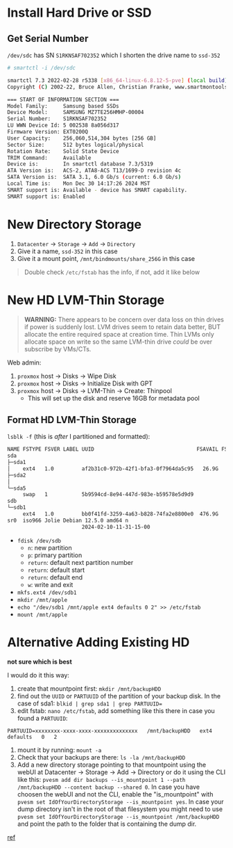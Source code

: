 # Install Hard Drive or SSD

## Get Serial Number

`/dev/sdc` has SN `S1RKNSAF702352` which I shorten the drive name
to `ssd-352`

```bash
# smartctl -i /dev/sdc

smartctl 7.3 2022-02-28 r5338 [x86_64-linux-6.8.12-5-pve] (local build)
Copyright (C) 2002-22, Bruce Allen, Christian Franke, www.smartmontools.org

=== START OF INFORMATION SECTION ===
Model Family:     Samsung based SSDs
Device Model:     SAMSUNG MZ7TE256HMHP-00004
Serial Number:    S1RKNSAF702352
LU WWN Device Id: 5 002538 8a056d317
Firmware Version: EXT0200Q
User Capacity:    256,060,514,304 bytes [256 GB]
Sector Size:      512 bytes logical/physical
Rotation Rate:    Solid State Device
TRIM Command:     Available
Device is:        In smartctl database 7.3/5319
ATA Version is:   ACS-2, ATA8-ACS T13/1699-D revision 4c
SATA Version is:  SATA 3.1, 6.0 Gb/s (current: 6.0 Gb/s)
Local Time is:    Mon Dec 30 14:17:26 2024 MST
SMART support is: Available - device has SMART capability.
SMART support is: Enabled
```

# New Directory Storage

1. `Datacenter` -> `Storage` -> `Add` -> `Directory`
1. Give it a name, `ssd-352` in this case
1. Give it a mount point, `/mnt/bindmounts/share_256G` in this case

> Double check `/etc/fstab` has the info, if not, add it like below

# New HD LVM-Thin Storage

> **WARNING:** There appears to be concern over data loss on thin
> drives if power is suddenly lost. LVM drives seem to retain data
> better, BUT allocate the entire required space at creation time.
> Thin LVMs only allocate space on write so the same LVM-thin drive
> *could* be over subscribe by VMs/CTs.

Web admin:

1. `proxmox` host -> Disks -> Wipe Disk
1. `proxmox` host -> Disks -> Initialize Disk with GPT
1. `proxmox` host -> Disks -> LVM-Thin -> Create: Thinpool
    - This will set up the disk and reserve 16GB for metadata pool

## Format HD LVM-Thin Storage

`lsblk -f` (this is *after* I partitioned and formatted):

```bash
NAME FSTYPE FSVER LABEL UUID                                 FSAVAIL FSUSE% MOUNTPOINTS
sda
├─sda1
│    ext4   1.0         af2b31c0-972b-42f1-bfa3-0f7964da5c95   26.9G     6% /
├─sda2
│
└─sda5
     swap   1           5b9594cd-8e94-447d-983e-b59578e5d9d9                [SWAP]
sdb
└─sdb1
     ext4   1.0         bb0f41fd-3259-4a63-b828-74fa2e8800e0  476.9G     0% /mnt/apple
sr0  iso966 Jolie Debian 12.5.0 amd64 n
                        2024-02-10-11-31-15-00
```

- `fdisk /dev/sdb`
    - `n`: new partition
    - `p`: primary partition
    - `return`: default next partition number
    - `return`: default start
    - `return`: default end
    - `w`: write and exit
- `mkfs.ext4 /dev/sdb1`
- `mkdir /mnt/apple`
- `echo "/dev/sdb1 /mnt/apple ext4 defaults 0 2" >> /etc/fstab`
- `mount /mnt/apple`

# Alternative Adding Existing HD

**not sure which is best**

I would do it this way:

1. create that mountpoint first: `mkdir /mnt/backupHDD`
1. find out the `UUID` or `PARTUUID` of the partition of your backup disk.
   In the case of sda1: `blkid | grep sda1 | grep PARTUUID=`
1. edit fstab: `nano /etc/fstab`, add something like this there in case you
   found a `PARTUUID`:
  ```
  PARTUUID=xxxxxxxx-xxxx-xxxx-xxxxxxxxxxxxxx   /mnt/backupHDD   ext4   defaults   0   2
  ```
1. mount it by running: `mount -a`
1. Check that your backups are there: `ls -la /mnt/backupHDD`
1. Add a new directory storage pointing to that mountpoint using the webUI at
   Datacenter -> Storage -> Add -> Directory or do it using the CLI like
   this: `pvesm add dir backups --is_mountpoint 1 --path /mnt/backupHDD --content backup --shared 0`.
   In case you have choosen the webUI and not the CLI, enable the "is_mountpoint"
   with `pvesm set IdOfYourDirectoryStorage --is_mountpoint yes`. In case
   your dump directory isn't in the root of that filesystem you might
   need to use `pvesm set IdOfYourDirectoryStorage --is_mountpoint /mnt/backupHDD`
   and point the path to the folder that is containing the dump dir.

[ref](https://forum.proxmox.com/threads/adding-an-existing-hdd-to-proxmox.118361/)
